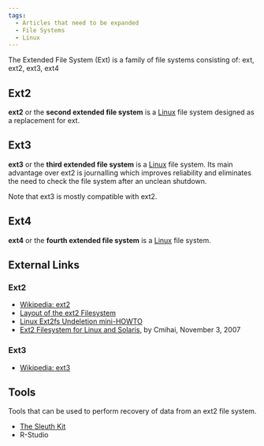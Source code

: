 ```yaml
---
tags:
  - Articles that need to be expanded
  - File Systems
  - Linux
---
```

The Extended File System (Ext) is a family of file systems consisting
of: ext, ext2, ext3, ext4

## Ext2

**ext2** or the **second extended file system** is a [Linux](linux.md)
file system designed as a replacement for ext.

## Ext3

**ext3** or the **third extended file system** is a [Linux](linux.md)
file system. Its main advantage over ext2 is journalling which improves
reliability and eliminates the need to check the file system after an unclean
shutdown.

Note that ext3 is mostly compatible with ext2.

## Ext4

**ext4** or the **fourth extended file system** is a [Linux](linux.md)
file system.

## External Links

### Ext2

* [Wikipedia: ext2](https://en.wikipedia.org/wiki/Ext2)
* [Layout of the ext2 Filesystem](https://www.nongnu.org/ext2-doc/ext2.html)
* [Linux Ext2fs Undeletion mini-HOWTO](https://tldp.org/HOWTO/Ext2fs-Undeletion-1.html)
* [Ext2 Filesystem for Linux and Solaris](http://blog.boreas.ro/2007/11/ext2-filesystem-for-linux-and-solaris.html), by Cmihai, November 3, 2007

### Ext3

* [Wikipedia: ext3](https://en.wikipedia.org/wiki/Ext3)

## Tools

Tools that can be used to perform recovery of data from an ext2 file system.

* [The Sleuth Kit](the_sleuth_kit.md)
* R-Studio

